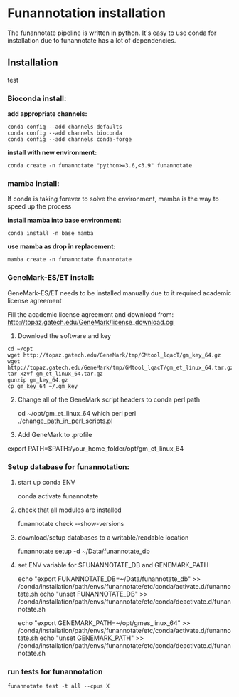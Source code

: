 # Funannotation installation

The funannotate pipeline is written in python. It's easy to use conda for installation due to funannotate has a lot of dependencies.

## Installation

test

### Bioconda install:

**add appropriate channels:**
   
    conda config --add channels defaults
    conda config --add channels bioconda
    conda config --add channels conda-forge
	
**install with new environment:**
   
    conda create -n funannotate "python>=3.6,<3.9" funannotate

   
### mamba install:

If conda is taking forever to solve the environment, mamba is the way to speed up the process

**install mamba into base environment:**
   
    conda install -n base mamba
	
**use mamba as drop in replacement:**
   
    mamba create -n funannotate funannotate

### GeneMark-ES/ET install:

GeneMark-ES/ET needs to be installed manually due to it required academic license agreement

Fill the academic license agreement and download from: http://topaz.gatech.edu/GeneMark/license_download.cgi

 1.  Download the software and key

    cd ~/opt   
    wget http://topaz.gatech.edu/GeneMark/tmp/GMtool_lqacT/gm_key_64.gz
    wget http://topaz.gatech.edu/GeneMark/tmp/GMtool_lqacT/gm_et_linux_64.tar.gz
    tar xzvf gm_et_linux_64.tar.gz
	gunzip gm_key_64.gz
	cp gm_key_64 ~/.gm_key

2.  Change all of the GeneMark script headers to conda perl path

    cd ~/opt/gm_et_linux_64
    which perl
    perl ./change_path_in_perl_scripts.pl <location from the which perl command>

3.  Add GeneMark to .profile

export PATH=$PATH:/your_home_folder/opt/gm_et_linux_64


### Setup database for funannotation:
	
1.  start up conda ENV

    conda activate funannotate

2.  check that all modules are installed

    funannotate check --show-versions

3.  download/setup databases to a writable/readable location

    funannotate setup -d ~/Data/funannotate_db
	
4.  set ENV variable for $FUNANNOTATE_DB and GENEMARK_PATH

    echo "export FUNANNOTATE_DB=~/Data/funannotate_db" >> /conda/installation/path/envs/funannotate/etc/conda/activate.d/funannotate.sh
	echo "unset FUNANNOTATE_DB" >> /conda/installation/path/envs/funannotate/etc/conda/deactivate.d/funannotate.sh
	
	echo "export GENEMARK_PATH=~/opt/gmes_linux_64" >> /conda/installation/path/envs/funannotate/etc/conda/activate.d/funannotate.sh
	echo "unset GENEMARK_PATH" >> /conda/installation/path/envs/funannotate/etc/conda/deactivate.d/funannotate.sh
	
### run tests for funannotation

    funannotate test -t all --cpus X

